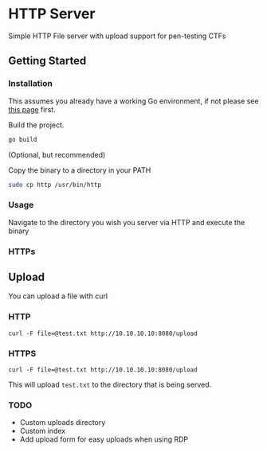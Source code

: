 # HTTP Server

Simple HTTP File server with upload support for pen-testing CTFs

## Getting Started

### Installation

This assumes you already have a working Go environment, if not please see
[this page](https://golang.org/doc/install) first.

Build the project.

```bash
go build
```

(Optional, but recommended)

Copy the binary to a directory in your PATH

```bash
sudo cp http /usr/bin/http
```

### Usage

Navigate to the directory you wish you server via HTTP and execute the binary

### HTTPs 



## Upload

You can upload a file with curl

### HTTP

`curl -F file=@test.txt http://10.10.10.10:8080/upload`

### HTTPS

`curl -F file=@test.txt http://10.10.10.10:8080/upload`


This will upload `test.txt` to the directory that is being served.

### TODO

- Custom uploads directory
- Custom index
- Add upload form for easy uploads when using RDP
